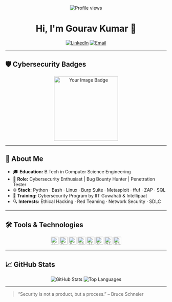 <!--
**Hi there!** I'm Gourav Kumar, a Cybersecurity Enthusiast 🛡️
-->

<p align="center">
  <img src="https://komarev.com/ghpvc/?username=spidergk&style=flat-square&color=blue" alt="Profile views" />
</p>

<h1 align="center">Hi, I'm Gourav Kumar 👋</h1>
<p align="center">
  <a href="https://www.linkedin.com/in/gourav-kumar-438670291/"><img src="https://img.shields.io/badge/LinkedIn-Connect-blue?logo=linkedin" alt="LinkedIn" /></a>
  <a href="gk904424@gmail.com"><img src="https://img.shields.io/badge/Email-Contact-red?logo=gmail" alt="Email" /></a>
</p>

---

## 🛡️ Cybersecurity Badges

<p align="center">
  <!-- TryHackMe public-profile badge -->
  <a href="https://tryhackme.com/p/spidergk">
    <img src="https://tryhackme-badges.s3.amazonaws.com/spidergk.png" alt="Your Image Badge" width="200"/>
  </a>
</p>

---

## 🚀 About Me

- 🎓 **Education:** B.Tech in Computer Science Engineering  
- 💼 **Role:** Cybersecurity Enthusiast | Bug Bounty Hunter | Penetration Tester  
- 🌐 **Stack:** Python · Bash · Linux · Burp Suite · Metasploit · ffuf · ZAP · SQL  
- 🧠 **Training:** Cybersecurity Program by IIT Guwahati & Intellipaat  
- 🔍 **Interests:** Ethical Hacking · Red Teaming · Network Security · SDLC  

---

## 🛠️ Tools & Technologies

<p align="center">
  <img alt="Linux" src="https://img.shields.io/badge/Linux-FCC624?logo=linux&logoColor=black" height="24" />
  <img alt="Python" src="https://img.shields.io/badge/Python-3776AB?logo=python&logoColor=white" height="24" />
  <img alt="Burp Suite" src="https://img.shields.io/badge/Burp_Suite-ff7043?logo=burp-suite&logoColor=white" height="24" />
  <img alt="Wireshark" src="https://img.shields.io/badge/Wireshark-1679A7?logo=wireshark&logoColor=white" height="24" />
  <img alt="Metasploit" src="https://img.shields.io/badge/Metasploit-003e54?logo=metasploit&logoColor=white" height="24" />
  <img alt="ffuf" src="https://img.shields.io/badge/ffuf-ReconTool-green" height="24" />
  <img alt="ZAP" src="https://img.shields.io/badge/OWASP_ZAP-4479A1?logo=owasp&logoColor=white" height="24" />
  <img alt="Git" src="https://img.shields.io/badge/Git-F05032?logo=git&logoColor=white" height="24" />
</p>

---

## 📈 GitHub Stats

<p align="center">
  <img src="https://github-readme-stats.vercel.app/api?username=spidergk&show_icons=true&theme=dark&count_private=true" alt="GitHub Stats" />
  <img src="https://github-readme-stats.vercel.app/api/top-langs/?username=spidergk&theme=dark&layout=compact" alt="Top Languages" />
</p>

---

> “Security is not a product, but a process.” – Bruce Schneier
